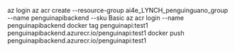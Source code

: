 az login
az acr create --resource-group ai4e_LYNCH_penguinguano_group --name penguinapibackend --sku Basic
az acr login --name penguinapibackend
docker tag penguinapi:test1 penguinapibackend.azurecr.io/penguinapi:test1
docker push penguinapibackend.azurecr.io/penguinapi:test1

